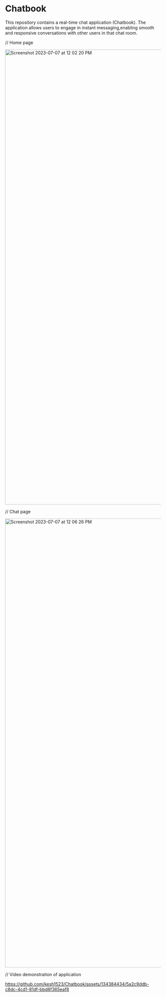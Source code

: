 # Chatbook
This repository contains a real-time chat application (Chatbook).
The application allows users to engage in instant messaging,enabling smooth and responsive conversations with other users in that chat room.

// Home page


<img width="1468" alt="Screenshot 2023-07-07 at 12 02 20 PM" src="https://github.com/kesh1523/Chatbook/assets/134384434/989dda5c-2004-48d0-9e42-bdddbc8105cb">


// Chat page


<img width="1448" alt="Screenshot 2023-07-07 at 12 06 26 PM" src="https://github.com/kesh1523/Chatbook/assets/134384434/d2ba7a66-7009-4abf-a35d-8c14cafaf39a">


// Video demonstration of application


https://github.com/kesh1523/Chatbook/assets/134384434/5a2c9ddb-c8dc-4cd1-81df-bbd8f365eaf8

